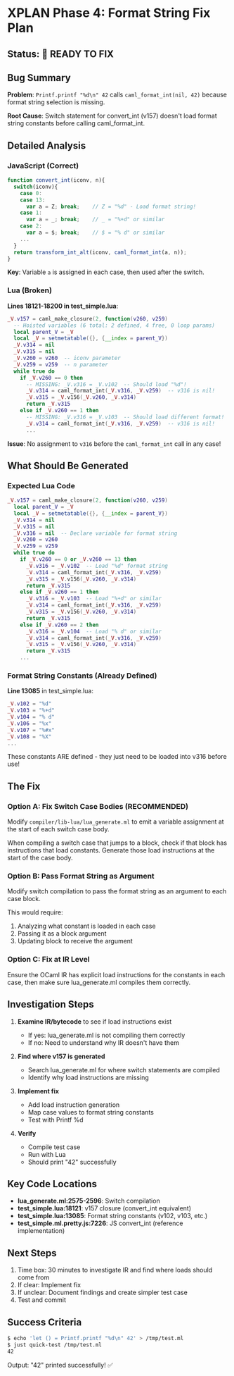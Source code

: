 # XPLAN Phase 4: Format String Fix Plan

## Status: 🔧 READY TO FIX

## Bug Summary

**Problem**: `Printf.printf "%d\n" 42` calls `caml_format_int(nil, 42)` because format string selection is missing.

**Root Cause**: Switch statement for convert_int (v157) doesn't load format string constants before calling caml_format_int.

## Detailed Analysis

### JavaScript (Correct)

```javascript
function convert_int(iconv, n){
  switch(iconv){
    case 0:
    case 13:
      var a = Z; break;    // Z = "%d" - Load format string!
    case 1:
      var a = _; break;    // _ = "%+d" or similar
    case 2:
      var a = $; break;    // $ = "% d" or similar
    ...
  }
  return transform_int_alt(iconv, caml_format_int(a, n));
}
```

**Key**: Variable `a` is assigned in each case, then used after the switch.

### Lua (Broken)

**Lines 18121-18200 in test_simple.lua**:
```lua
_V.v157 = caml_make_closure(2, function(v260, v259)
  -- Hoisted variables (6 total: 2 defined, 4 free, 0 loop params)
  local parent_V = _V
  local _V = setmetatable({}, {__index = parent_V})
  _V.v314 = nil
  _V.v315 = nil
  _V.v260 = v260  -- iconv parameter
  _V.v259 = v259  -- n parameter
  while true do
    if _V.v260 == 0 then
      -- MISSING: _V.v316 = _V.v102  -- Should load "%d"!
      _V.v314 = caml_format_int(_V.v316, _V.v259)  -- v316 is nil!
      _V.v315 = _V.v156(_V.v260, _V.v314)
      return _V.v315
    else if _V.v260 == 1 then
      -- MISSING: _V.v316 = _V.v103  -- Should load different format!
      _V.v314 = caml_format_int(_V.v316, _V.v259)  -- v316 is nil!
      ...
```

**Issue**: No assignment to `v316` before the `caml_format_int` call in any case!

## What Should Be Generated

### Expected Lua Code

```lua
_V.v157 = caml_make_closure(2, function(v260, v259)
  local parent_V = _V
  local _V = setmetatable({}, {__index = parent_V})
  _V.v314 = nil
  _V.v315 = nil
  _V.v316 = nil  -- Declare variable for format string
  _V.v260 = v260
  _V.v259 = v259
  while true do
    if _V.v260 == 0 or _V.v260 == 13 then
      _V.v316 = _V.v102  -- Load "%d" format string
      _V.v314 = caml_format_int(_V.v316, _V.v259)
      _V.v315 = _V.v156(_V.v260, _V.v314)
      return _V.v315
    else if _V.v260 == 1 then
      _V.v316 = _V.v103  -- Load "%+d" or similar
      _V.v314 = caml_format_int(_V.v316, _V.v259)
      _V.v315 = _V.v156(_V.v260, _V.v314)
      return _V.v315
    else if _V.v260 == 2 then
      _V.v316 = _V.v104  -- Load "% d" or similar
      _V.v314 = caml_format_int(_V.v316, _V.v259)
      _V.v315 = _V.v156(_V.v260, _V.v314)
      return _V.v315
    ...
```

### Format String Constants (Already Defined)

**Line 13085** in test_simple.lua:
```lua
_V.v102 = "%d"
_V.v103 = "%+d"
_V.v104 = "% d"
_V.v106 = "%x"
_V.v107 = "%#x"
_V.v108 = "%X"
...
```

These constants ARE defined - they just need to be loaded into v316 before use!

## The Fix

### Option A: Fix Switch Case Bodies (RECOMMENDED)

Modify `compiler/lib-lua/lua_generate.ml` to emit a variable assignment at the start of each switch case body.

When compiling a switch case that jumps to a block, check if that block has instructions that load constants. Generate those load instructions at the start of the case body.

### Option B: Pass Format String as Argument

Modify switch compilation to pass the format string as an argument to each case block.

This would require:
1. Analyzing what constant is loaded in each case
2. Passing it as a block argument
3. Updating block to receive the argument

### Option C: Fix at IR Level

Ensure the OCaml IR has explicit load instructions for the constants in each case, then make sure lua_generate.ml compiles them correctly.

## Investigation Steps

1. **Examine IR/bytecode** to see if load instructions exist
   - If yes: lua_generate.ml is not compiling them correctly
   - If no: Need to understand why IR doesn't have them

2. **Find where v157 is generated**
   - Search lua_generate.ml for where switch statements are compiled
   - Identify why load instructions are missing

3. **Implement fix**
   - Add load instruction generation
   - Map case values to format string constants
   - Test with Printf %d

4. **Verify**
   - Compile test case
   - Run with Lua
   - Should print "42" successfully

## Key Code Locations

- **lua_generate.ml:2575-2596**: Switch compilation
- **test_simple.lua:18121**: v157 closure (convert_int equivalent)
- **test_simple.lua:13085**: Format string constants (v102, v103, etc.)
- **test_simple.ml.pretty.js:7226**: JS convert_int (reference implementation)

## Next Steps

1. Time box: 30 minutes to investigate IR and find where loads should come from
2. If clear: Implement fix
3. If unclear: Document findings and create simpler test case
4. Test and commit

## Success Criteria

```bash
$ echo 'let () = Printf.printf "%d\n" 42' > /tmp/test.ml
$ just quick-test /tmp/test.ml
42
```

Output: "42" printed successfully! ✅
